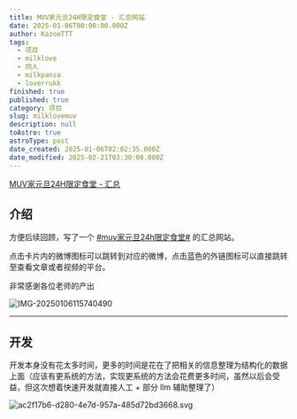 ```yaml
---
title: MUV家元旦24H限定食堂 - 汇总网站
date: 2025-01-06T00:00:00.000Z
author: KazooTTT
tags:
  - 项目
  - milklove
  - 同人
  - milkpansa
  - loverrukk
finished: true
published: true
category: 项目
slug: milklovemuv
description: null
toAstro: true
astroType: post
date_created: 2025-01-06T02:02:35.000Z
date_modified: 2025-02-21T03:30:08.000Z
---
```


[MUV家元旦24H限定食堂 - 汇总](<https://milklovemuv.com/>)

## 介绍

方便后续回顾，写了一个 [#muv家元旦24h限定食堂#](<https://s.weibo.com/weibo?q=%23muv%E5%AE%B6%E5%85%83%E6%97%A624h%E9%99%90%E5%AE%9A%E9%A3%9F%E5%A0%82%23>) 的汇总网站。

点击卡片内的微博图标可以跳转到对应的微博，点击蓝色的外链图标可以直接跳转至查看文章或者视频的平台。

非常感谢各位老师的产出

![IMG-20250106115740490](<https://pictures.kazoottt.top/2025/01/20250106-b1e56dd97c719d35d9e7db0486caf588.png>)

---

## 开发

开发本身没有花太多时间，更多的时间是花在了把相关的信息整理为结构化的数据上面（应该有更系统的方法，实现更系统的方法会花费更多时间，虽然以后会受益，但这次想着快速开发就直接人工 + 部分 llm 辅助整理了）

![ac2f17b6-d280-4e7d-957a-485d72bd3668.svg](<https://wakatime.com/badge/user/d3dc2570-e4bf-4469-b0c2-127b495e8b91/project/ac2f17b6-d280-4e7d-957a-485d72bd3668.svg>)
